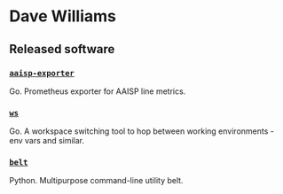 # Dave Williams

## Released software

### [`aaisp-exporter`](https://github.com/daveio/aaisp-exporter)

Go. Prometheus exporter for AAISP line metrics.

### [`ws`](https://github.com/daveio/ws)

Go. A workspace switching tool to hop between working environments - env vars and similar.

### [`belt`](https://github.com/daveio/belt)

Python. Multipurpose command-line utility belt.
